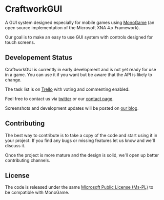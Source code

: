 CraftworkGUI
============

A GUI system designed especially for mobile games using [MonoGame](http://monogame.net) (an open source implementation of the Microsoft XNA 4.x Framework).

Our goal is to make an easy to use GUI system with controls designed for touch screens.

## Developement Status

CraftworkGUI is currently in early development and is not yet ready for use in a game. You can use it if you want but be aware that the API is likely to change.

The task list is on [Trello](https://trello.com/board/craftwork-gui/514653039560ea493a000292) with voting and commenting enabled.

Feel free to contact us via [twitter](http://twitter.com/craftworkgames) or our [contact page](http://www.craftworkgames.com/blog/contact-us/).

Screenshots and development updates will be posted on [our blog](http://www.craftworkgames.com/blog/).

## Contributing

The best way to contribute is to take a copy of the code and start using it in your project. If you find any bugs or missing features let us know and we'll discuss it.

Once the project is more mature and the design is solid, we'll open up better contributing channels.

## License

The code is released under the same [Microsoft Public License (Ms-PL)](https://github.com/mono/MonoGame/blob/develop/LICENSE.txt) to be compatible with MonoGame.
